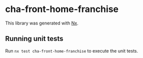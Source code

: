 # cha-front-home-franchise

This library was generated with [Nx](https://nx.dev).

## Running unit tests

Run `nx test cha-front-home-franchise` to execute the unit tests.
